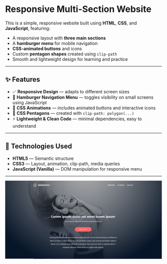# Responsive Multi-Section Website

This is a simple, responsive website built using **HTML**, **CSS**, and **JavaScript**, featuring:

- A responsive layout with **three main sections**
- A **hamburger menu** for mobile navigation
- **CSS-animated buttons** and icons
- Custom **pentagon shapes** created using `clip-path`
- Smooth and lightweight design for learning and practice

---

## ✨ Features

- ✅ **Responsive Design** — adapts to different screen sizes
- 🍔 **Hamburger Navigation Menu** — toggles visibility on small screens using JavaScript
- 🎨 **CSS Animations** — includes animated buttons and interactive icons
- 🔷 **CSS Pentagons** — created with `clip-path: polygon(...)`
- ⚡ **Lightweight & Clean Code** — minimal dependencies, easy to understand

---

## 🚀 Technologies Used

- **HTML5** — Semantic structure
- **CSS3** — Layout, animation, clip-path, media queries
- **JavaScript (Vanilla)** — DOM manipulation for responsive menu

---
![Homepage Screenshot](Images/home.PNG)

